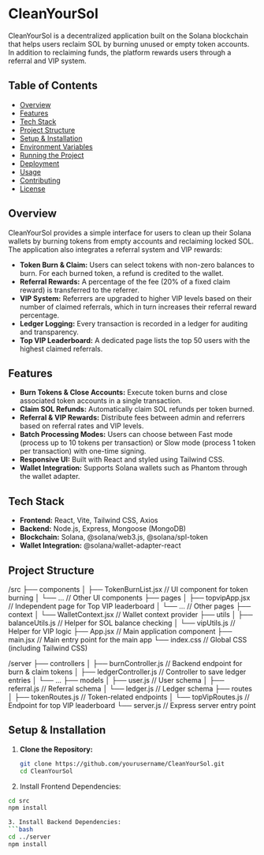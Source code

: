 # CleanYourSol

CleanYourSol is a decentralized application built on the Solana blockchain that helps users reclaim SOL by burning unused or empty token accounts. In addition to reclaiming funds, the platform rewards users through a referral and VIP system.

## Table of Contents

- [Overview](#overview)
- [Features](#features)
- [Tech Stack](#tech-stack)
- [Project Structure](#project-structure)
- [Setup & Installation](#setup--installation)
- [Environment Variables](#environment-variables)
- [Running the Project](#running-the-project)
- [Deployment](#deployment)
- [Usage](#usage)
- [Contributing](#contributing)
- [License](#license)

## Overview

CleanYourSol provides a simple interface for users to clean up their Solana wallets by burning tokens from empty accounts and reclaiming locked SOL. The application also integrates a referral system and VIP rewards:
- **Token Burn & Claim:** Users can select tokens with non-zero balances to burn. For each burned token, a refund is credited to the wallet.
- **Referral Rewards:** A percentage of the fee (20% of a fixed claim reward) is transferred to the referrer.
- **VIP System:** Referrers are upgraded to higher VIP levels based on their number of claimed referrals, which in turn increases their referral reward percentage.
- **Ledger Logging:** Every transaction is recorded in a ledger for auditing and transparency.
- **Top VIP Leaderboard:** A dedicated page lists the top 50 users with the highest claimed referrals.

## Features

- **Burn Tokens & Close Accounts:** Execute token burns and close associated token accounts in a single transaction.
- **Claim SOL Refunds:** Automatically claim SOL refunds per token burned.
- **Referral & VIP Rewards:** Distribute fees between admin and referrers based on referral rates and VIP levels.
- **Batch Processing Modes:** Users can choose between Fast mode (process up to 10 tokens per transaction) or Slow mode (process 1 token per transaction) with one-time signing.
- **Responsive UI:** Built with React and styled using Tailwind CSS.
- **Wallet Integration:** Supports Solana wallets such as Phantom through the wallet adapter.

## Tech Stack

- **Frontend:** React, Vite, Tailwind CSS, Axios
- **Backend:** Node.js, Express, Mongoose (MongoDB)
- **Blockchain:** Solana, @solana/web3.js, @solana/spl-token
- **Wallet Integration:** @solana/wallet-adapter-react

## Project Structure

/src ├── components │ ├── TokenBurnList.jsx // UI component for token burning │ └── ... // Other UI components ├── pages │ ├── topvipApp.jsx // Independent page for Top VIP leaderboard │ └── ... // Other pages ├── context │ └── WalletContext.jsx // Wallet context provider ├── utils │ ├── balanceUtils.js // Helper for SOL balance checking │ └── vipUtils.js // Helper for VIP logic ├── App.jsx // Main application component ├── main.jsx // Main entry point for the main app └── index.css // Global CSS (including Tailwind CSS)

/server ├── controllers │ ├── burnController.js // Backend endpoint for burn & claim tokens │ ├── ledgerController.js // Controller to save ledger entries │ └── ...
├── models │ ├── user.js // User schema │ ├── referral.js // Referral schema │ └── ledger.js // Ledger schema ├── routes │ ├── tokenRoutes.js // Token-related endpoints │ └── topVipRoutes.js // Endpoint for top VIP leaderboard └── server.js // Express server entry point


## Setup & Installation

1. **Clone the Repository:**

   ```bash
   git clone https://github.com/yourusername/CleanYourSol.git
   cd CleanYourSol
2. Install Frontend Dependencies:
 ```bash
cd src
npm install

3. Install Backend Dependencies:
 ```bash
 cd ../server
npm install
